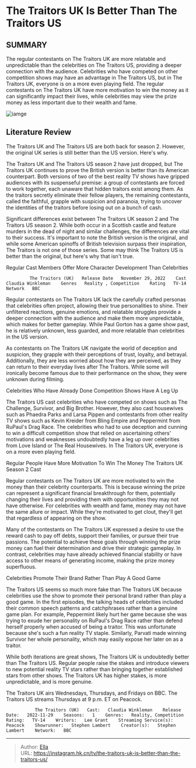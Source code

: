 # The Traitors UK Is Better Than The Traitors US


## SUMMARY 



  The regular contestants on The Traitors UK are more relatable and unpredictable than the celebrities on The Traitors US, providing a deeper connection with the audience.   Celebrities who have competed on other competition shows may have an advantage in The Traitors US, but in The Traitors UK, everyone is on a more even playing field.   The regular contestants on The Traitors UK have more motivation to win the money as it can significantly impact their lives, while celebrities may view the prize money as less important due to their wealth and fame.  

![iamge](https://static1.srcdn.com/wordpress/wp-content/uploads/2024/01/embargo-until-1_12-at-9-p-m-et_-the-traitors-uk-is-better-than-the-traitors-us.jpg)

## Literature Review
The Traitors UK and The Traitors US are both back for season 2. However, the original UK series is still better than the US version. Here&#39;s why.




The Traitors UK and The Traitors US season 2 have just dropped, but The Traitors UK continues to prove the British version is better than its American counterpart. Both versions of two of the best reality TV shows have gripped audiences with its suspenseful premise: a group of contestants are forced to work together, each unaware that hidden traitors exist among them. As the traitors secretly eliminate their fellow players, the remaining contestants, called the faithful, grapple with suspicion and paranoia, trying to uncover the identities of the traitors before losing out on a bunch of cash.




Significant differences exist between The Traitors UK season 2 and The Traitors US season 2. While both occur in a Scottish castle and feature murders in the dead of night and similar challenges, the differences are vital to their success. It&#39;s important to note the British version is the original, and while some American spinoffs of British television surpass their inspiration, The Traitors is not one of those series. Some may think The Traitors US is better than the original, but here&#39;s why that isn&#39;t true.


 Regular Cast Members Offer More Character Development Than Celebrities 
         

             The Traitors (UK)   Release Date   November 29, 2022    Cast   Claudia Winkleman    Genres   Reality , Competition    Rating   TV-14    Network   BBC       




Regular contestants on The Traitors UK lack the carefully crafted personas that celebrities often project, allowing their true personalities to shine. Their unfiltered reactions, genuine emotions, and relatable struggles provide a deeper connection with the audience and make them more unpredictable, which makes for better gameplay. While Paul Gorton has a game show past, he is relatively unknown, less guarded, and more relatable than celebrities in the US version.

As contestants on The Traitors UK navigate the world of deception and suspicion, they grapple with their perceptions of trust, loyalty, and betrayal. Additionally, they are less worried about how they are perceived, as they can return to their everyday lives after The Traitors. While some will ironically become famous due to their performance on the show, they were unknown during filming.



 Celebrities Who Have Already Done Competition Shows Have A Leg Up 
         






 
The Traitors US cast celebrities who have competed on shows such as The Challenge, Survivor, and Big Brother. However, they also cast housewives such as Phaedra Parks and Larsa Pippen and contestants from other reality TV shows such as Kevin Kreider from Bling Empire and Peppermint from RuPaul&#39;s Drag Race. The celebrities who had to use deception and cunning to win a difficult competition show that relied on ascertaining others&#39; motivations and weaknesses undoubtedly have a leg up over celebrities from Love Island or The Real Housewives. In The Traitors UK, everyone is on a more even playing field.



 Regular People Have More Motivation To Win The Money 
        The Traitors UK Season 2 Cast   

Regular contestants on The Traitors UK are more motivated to win the money than their celebrity counterparts. This is because winning the prize can represent a significant financial breakthrough for them, potentially changing their lives and providing them with opportunities they may not have otherwise. For celebrities with wealth and fame, money may not have the same allure or impact. While they&#39;re motivated to get clout, they&#39;ll get that regardless of appearing on the show.




Many of the contestants on The Traitors UK expressed a desire to use the reward cash to pay off debts, support their families, or pursue their true passions. The potential to achieve these goals through winning the prize money can fuel their determination and drive their strategic gameplay. In contrast, celebrities may have already achieved financial stability or have access to other means of generating income, making the prize money superfluous.



 Celebrities Promote Their Brand Rather Than Play A Good Game 
          

The Traitors US seems so much more fake than The Traitors UK because celebrities use the show to promote their personal brand rather than play a good game. In the first episodes, the talking heads of celebrities included their common speech patterns and catchphrases rather than a genuine game plan. For example, Peppermint likely hurt her game because she was trying to exude her personality on RuPaul&#39;s Drag Race rather than defend herself properly when accused of being a traitor. This was unfortunate because she&#39;s such a fun reality TV staple. Similarly, Parvati made winning Survivor her whole personality, which may easily expose her later on as a traitor.




While both iterations are great shows, The Traitors UK is undoubtedly better than The Traitors US. Regular people raise the stakes and introduce viewers to new potential reality TV stars rather than bringing together established stars from other shows. The Traitors UK has higher stakes, is more unpredictable, and is more genuine.



The Traitors UK airs Wednesdays, Thursdays, and Fridays on BBC. The Traitors US streams Thursdays at 9 p.m. ET on Peacock.




               The Traitors (UK)   Cast:   Claudia Winkleman    Release Date:   2022-11-29    Seasons:   1    Genres:   Reality, Competition    Rating:   TV-14    Writers:   Lee Grant    Streaming Service(s):   Peacock    Showrunner:   Stephen Lambert    Creator(s):   Stephen Lambert    Network:   BBC      

---

> Author: [Ella](https://instagram.hk.cn/)  
> URL: https://instagram.hk.cn/tv/the-traitors-uk-is-better-than-the-traitors-us/  

